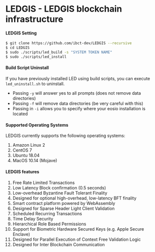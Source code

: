 
# LEDGIS - LEDGIS blockchain infrastructure

#### LEDGIS Setting

```sh
$ git clone https://github.com/ibct-dev/LEDGIS --recursive
$ cd LEDGIS
$ sudo ./scripts/led_build -s "SYSTEM TOKEN NAME"
$ sudo ./scripts/led_install
```

#### Build Script Uninstall

If you have previously installed LED using build scripts, you can execute `led_uninstall.sh` to uninstall.
- Passing `-y` will answer yes to all prompts (does not remove data directories)
- Passing `-f` will remove data directories (be very careful with this)
- Passing in `-i` allows you to specify where your eosio installation is located

#### Supported Operating Systems

LEDGIS currently supports the following operating systems:  
1. Amazon Linux 2
2. CentOS 7
3. Ubuntu 18.04
4. MacOS 10.14 (Mojave)



#### LEDGIS features

1. Free Rate Limited Transactions
2. Low Latency Block confirmation (0.5 seconds)
3. Low-overhead Byzantine Fault Tolerant Finality
4. Designed for optional high-overhead, low-latency BFT finality
5. Smart contract platform powered by WebAssembly
6. Designed for Sparse Header Light Client Validation
7. Scheduled Recurring Transactions
8. Time Delay Security
9. Hierarchical Role Based Permissions
10. Support for Biometric Hardware Secured Keys (e.g. Apple Secure Enclave) 
11. Designed for Parallel Execution of Context Free Validation Logic
12. Designed for Inter Blockchain Communication

<!-- ## Resources

- [Website](https://kr.eoschrome.io/)

- [Telegram](https://t.me/eos_chrome)

- [Medium](https://medium.com/eoschrome)

- [Developer Portal](https://developers.eos.io) -->

